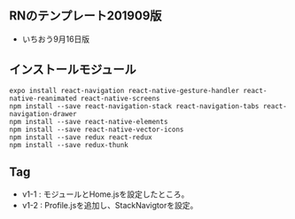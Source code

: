 ## RNのテンプレート201909版

* いちおう9月16日版

## インストールモジュール

```
expo install react-navigation react-native-gesture-handler react-native-reanimated react-native-screens
npm install --save react-navigation-stack react-navigation-tabs react-navigation-drawer
npm install --save react-native-elements
npm install --save react-native-vector-icons
npm install --save redux react-redux
npm install --save redux-thunk
```

## Tag

* v1-1 : モジュールとHome.jsを設定したところ。
* v1-2 : Profile.jsを追加し、StackNavigtorを設定。